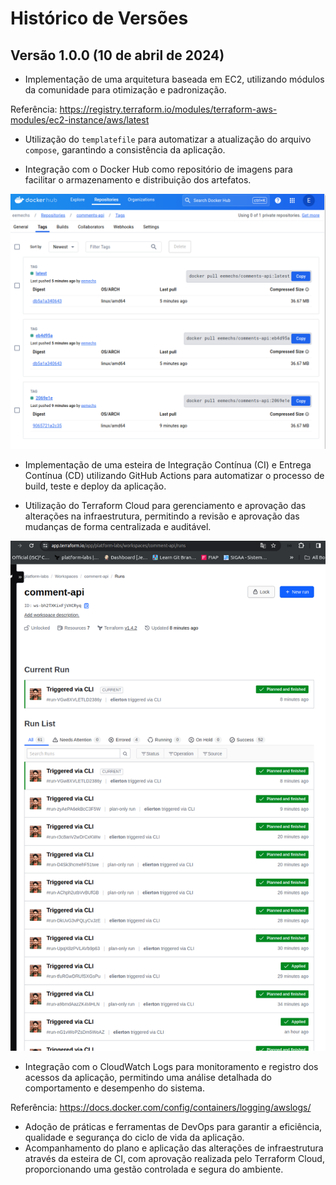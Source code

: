 # Histórico de Versões

## Versão 1.0.0 (10 de abril de 2024)

- Implementação de uma arquitetura baseada em EC2, utilizando módulos da comunidade para otimização e padronização.

Referência: https://registry.terraform.io/modules/terraform-aws-modules/ec2-instance/aws/latest

- Utilização do `templatefile` para automatizar a atualização do arquivo `compose`, garantindo a consistência da aplicação.

- Integração com o Docker Hub como repositório de imagens para facilitar o armazenamento e distribuição dos artefatos.

![alt text](images/dockerhub.png)

- Implementação de uma esteira de Integração Contínua (CI) e Entrega Contínua (CD) utilizando GitHub Actions para automatizar o processo de build, teste e deploy da aplicação.

- Utilização do Terraform Cloud para gerenciamento e aprovação das alterações na infraestrutura, permitindo a revisão e aprovação das mudanças de forma centralizada e auditável.

![alt text](images/terraformcloud.png)

- Integração com o CloudWatch Logs para monitoramento e registro dos acessos da aplicação, permitindo uma análise detalhada do comportamento e desempenho do sistema.

Referência: https://docs.docker.com/config/containers/logging/awslogs/

- Adoção de práticas e ferramentas de DevOps para garantir a eficiência, qualidade e segurança do ciclo de vida da aplicação.
- Acompanhamento do plano e aplicação das alterações de infraestrutura através da esteira de CI, com aprovação realizada pelo Terraform Cloud, proporcionando uma gestão controlada e segura do ambiente.


